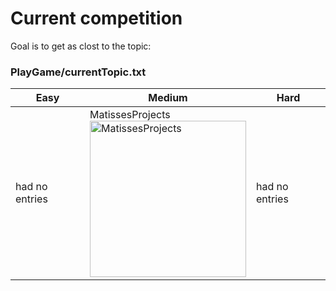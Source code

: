 # Current competition

Goal is to get as clost to the topic: 
### PlayGame/currentTopic.txt

| Easy | Medium | Hard |
| --- | --- | --- |
| had no entries | MatissesProjects <br> <img src="https://fileserver.matissetec.dev/output/similarImages/630649313860780043/7126920507/7126920507/png" alt="MatissesProjects" width="250" height="250"> | had no entries |
